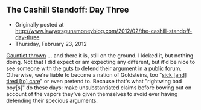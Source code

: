 ## The Cashill Standoff: Day Three

 * Originally posted at http://www.lawyersgunsmoneyblog.com/2012/02/the-cashill-standoff-day-three
 * Thursday, February 23, 2012

[Gauntlet thrown](http://lawyersgunsmon.wpengine.com/2012/02/paging-jack-cashill-jack-cashill-paging-jack-cashill) ... and there it is, still on the ground. I kicked it, but nothing doing. Not that I did expect or am expecting any different, but it'd be nice to see someone with the guts to defend their argument in a public forum. Otherwise, we're liable to become a nation of Goldsteins, too "[sick [and] tired [to] care](http://proteinwisdom.com/?p=37745)" or even pretend to. Because that's what "rightwing bad boy[s]" do these days: make unsubstantiated claims before bowing out on account of the vapors they've given themselves to avoid ever having defending their specious arguments.